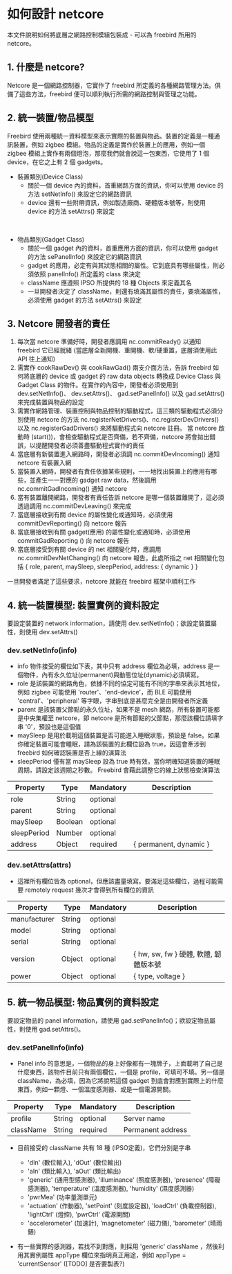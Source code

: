 如何設計 netcore
========================

本文件說明如何將底層之網路控制模組包裝成 - 可以為 freebird 所用的 netcore。  

## 1. 什麼是 netcore?

Netcore 是一個網路控制器，它實作了 freebird 所定義的各種網路管理方法。俱備了這些方法，freebird 便可以順利執行所需的網路控制與管理之功能。  

## 2. 統一裝置/物品模型

  
Freebird 使用兩種統一資料模型來表示實際的裝置與物品。裝置的定義是一種通訊裝置，例如 zigbee 模組。物品的定義是實作於裝置上的應用，例如一個 zigbee 模組上實作有兩個燈泡，那麼我們就會說這一包東西，它使用了 1 個 device，在它之上有 2 個 gadgets。  

* 裝置類別(Device Class)  
    - 關於一個 device 內的資料，首重網路方面的資訊，你可以使用 device 的方法 setNetInfo() 來設定它的網路資訊  
    - device 還有一些附帶資訊，例如製造廠商、硬體版本號等，則使用 device 的方法 setAttrs() 來設定  
<br />

* 物品類別(Gadget Class)  
    - 關於一個 gadget 內的資料，首重應用方面的資訊，你可以使用 gadget 的方法 sePanelInfo() 來設定它的網路資訊  
    - gadget 的應用，必定有與其狀態相關的屬性。它到底具有哪些屬性，則必須依照 panelInfo() 所定義的 class 來決定  
    - className 應遵照 IPSO 所提供的 18 種 Objects 來定義其名  
    - 一旦開發者決定了 className，則還有填滿其屬性的責任，要填滿屬性，必須使用 gadget 的方法 setAttrs() 來設定  

## 3. Netcore 開發者的責任

1. 每次當 netcore 準備好時，開發者應調用 nc.commitReady() 以通知 freebird 它已經就緒 (當底層全新開機、重開機、軟/硬重置，底層須使用此 API 往上通知)
2. 需實作 cookRawDev() 與 cookRawGad() 兩支介面方法，告訴 freebird 如何將底層的 device 或 gadget 的 raw data objects 轉換成 Device Class 與 Gadget Class 的物件。在實作的內容中，開發者必須使用到 dev.setNetInfo()、 dev.setAttrs()、 gad.setPanelInfo() 以及 gad.setAttrs() 來完成裝置與物品的設定  
3. 需實作網路管理、裝置控制與物品控制的驅動程式，這三類的驅動程式必須分別使用 netcore 的方法 nc.registerNetDrivers()、nc.registerDevDrivers() 以及 nc.registerGadDrivers() 來將驅動程式向 netcore 註冊。 當 netcore 啟動時 (start())，會檢查驅動程式是否齊備，若不齊備，netcore 將會拋出錯誤，以提醒開發者必須善盡驅動程式實作的責任  
4. 當底層有新裝置進入網路時，開發者必須調 nc.commitDevIncoming() 通知 netcore 有裝置入網  
5. 當裝置入網時，開發者有責任依據某些規則，一一地找出裝置上的應用有哪些，並產生一一對應的 gadget raw data，然後調用 nc.commitGadIncoming() 通知 netcore  
6. 當有裝置離開網路，開發者有責任告訴 netcore 是哪一個裝置離開了，這必須透過調用 nc.commitDevLeaving() 來完成  
7. 當底層接收到有關 device 的屬性變化或通知時，必須使用 commitDevReporting() 向 netcore 報告  
8. 當底層接收到有關 gadget(應用) 的屬性變化或通知時，必須使用 commitGadReporting () 向 netcore 報告  
9. 當底層接受到有關 device 的 net 相關變化時，應調用 nc.commitDevNetChanging() 向 netcore 報告。此處所指之 net 相關變化包括 { role, parent, maySleep, sleepPeriod, address: { dynamic } }  

一旦開發者滿足了這些要求，netcore 就能在 freebird 框架中順利工作

## 4. 統一裝置模型: 裝置實例的資料設定

要設定裝置的 network information，請使用 dev.setNetInfo()；欲設定裝置屬性，則使用 dev.setAttrs()

### dev.setNetInfo(info)  
* info 物件接受的欄位如下表，其中只有 address 欄位為必填，address 是一個物件，內有永久位址(permanent)與動態位址(dynamic)必須填寫。  
* role 是該裝置的網路角色，依據不同的協定可能有不同的字串來表示其地位，例如 zigbee 可能使用 'router'、'end-device'，而 BLE 可能使用 'central'、'peripheral' 等字眼，字串到底是甚麼完全是由開發者所定義
* parent 是該裝置父節點的永久位址，如果不是 mesh 網路，所有裝置可能都是中央集權至 netcore，即 netcore 是所有節點的父節點，那麼該欄位請填字串 '0'，預設也是這個值
* maySleep 是用於載明這個裝置是否可能進入睡眠狀態，預設是 false。如果你確定裝置可能會睡眠，請為該裝置的此欄位設為 true，因這會牽涉到 freebird 如何確認裝置是否上線的演算法
* sleepPeriod 僅有當 maySleep 設為 true 時有效，當你明確知道裝置的睡眠周期，請設定該週期之秒數。 Freebird 會藉此調整它的線上狀態檢查演算法

  
| Property     | Type    | Mandatory | Description                                   |
|--------------|---------|-----------|-----------------------------------------------|
| role         | String  | optional  |                                               |
| parent       | String  | optional  |                                               |
| maySleep     | Boolean | optional  |                                               |
| sleepPeriod  | Number  | optional  |                                               |
| address      | Object  | required  | { permanent, dynamic }                        |


### dev.setAttrs(attrs)  
* 這裡所有欄位皆為 optional，但應該盡量填寫。要滿足這些欄位，過程可能需要 remotely request 幾次才會得到所有欄位的資訊

| Property     | Type    | Mandatory | Description                                   |
|--------------|---------|-----------|-----------------------------------------------|
| manufacturer | String  | optional  |                                               |
| model        | String  | optional  |                                               |
| serial       | String  | optional  |                                               |
| version      | Object  | optional  | { hw, sw, fw }  硬體, 軟體, 韌體版本號          |
| power        | Object  | optional  | { type, voltage }                             |


## 5. 統一物品模型: 物品實例的資料設定

要設定物品的 panel information，請使用 gad.setPanelInfo()；欲設定物品屬性，則使用 gad.setAttrs()。 

### dev.setPanelInfo(info)
* Panel info 的意思是，一個物品的身上好像都有一塊牌子，上面載明了自己是什麼東西，該物件目前只有兩個欄位，一個是 profile，可填可不填。另一個是 className，為必填，因為它將說明這個 gadget 到底會對應到實際上的什麼東西，例如一顆燈、一個溫度感測器、或是一個電源開關。  
  

| Property     | Type    | Mandatory | Description                                   |
|--------------|---------|-----------|-----------------------------------------------|
| profile      | String  | optional  | Server name                                   |
| className    | String  | required  | Permanent address                             |
  

* 目前接受的 className 共有 18 種 (IPSO定義)，它們分別是字串
    - 'dIn' (數位輸入), 'dOut' (數位輸出)  
    - 'aIn' (類比輸入), 'aOut' (類比輸出)  
    - 'generic' (通用型感測器), 'illuminance' (照度感測器), 'presence' (障礙感測器), 'temperature' (溫度感測器), 'humidity' (濕度感測器)  
    - 'pwrMea' (功率量測單元)  
    - 'actuation' (作動器), 'setPoint' (刻度設定器), 'loadCtrl' (負載控制器), 'lightCtrl' (燈控), 'pwrCtrl' (電源開關)  
    - 'accelerometer' (加速計), 'magnetometer' (磁力儀), 'barometer' (晴雨錶)

* 有一些實際的感測器，若找不到對應，則採用 'generic' className ，然後利用其實例屬性 appType 欄位來指明真正用途，例如 appType = 'currentSensor'  ([TODO] 是否要製表?)
